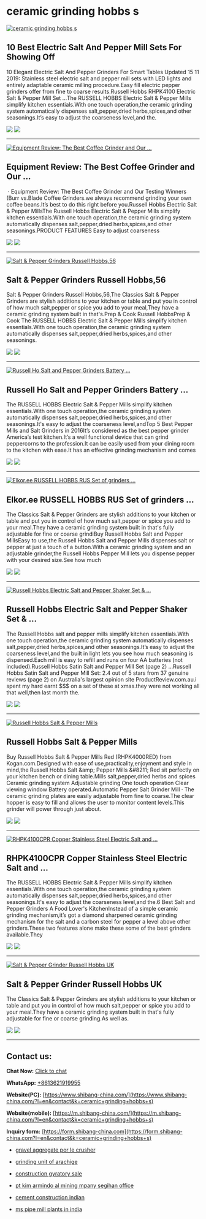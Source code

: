 # ceramic grinding hobbs s

<a href="https://swt.shibang-china.com/?l=en&img&k=ceramic+grinding+hobbs+s" target="_blank">![ceramic grinding hobbs s](http://static.shibang-china.com/all-800x300/556.jpg)</a>

## 10 Best Electric Salt And Pepper Mill Sets For Showing Off
10 Elegant Electric Salt And Pepper Grinders For Smart Tables Updated 15 11 2019: Stainless steel electric salt and pepper mill sets with LED lights and entirely adaptable ceramic milling procedure.Easy fill electric pepper grinders offer from fine to coarse results.Russell Hobbs RHPK4100 Electric Salt &amp; Pepper Mill Set …The RUSSELL HOBBS Electric Salt &amp; Pepper Mills simplify kitchen essentials.With one touch operation,the ceramic grinding system automatically dispenses salt,pepper,dried herbs,spices,and other seasonings.It’s easy to adjust the coarseness level,and the.


<a href="https://whatsapp.shibangsoft.com/WhatsApp.php" target="_blank" title="WhatsApp">![](http://static.shibang-china.com/icon/whatsapp.png)</a> <a href="https://swt.shibang-china.com/?l=en&icon&k=ceramic+grinding+hobbs+s" target="_blank">![](http://static.shibang-china.com/icon/chat-en.png)</a>

---

<a href="https://swt.shibang-china.com/?l=en&img&k=ceramic+grinding+hobbs+s" target="_blank">![Equipment Review: The Best Coffee Grinder and Our …](http://static.shibang-china.com/all-800x300/1341.jpg)</a>

## Equipment Review: The Best Coffee Grinder and Our …
&nbsp;&#0183;&#32;Equipment Review: The Best Coffee Grinder and Our Testing Winners (Burr vs.Blade Coffee Grinders.we always recommend grinding your own coffee beans.It’s best to do this right before you.Russell Hobbs Electric Salt &amp; Pepper MillsThe Russell Hobbs Electric Salt &amp; Pepper Mills simplify kitchen essentials.With one touch operation,the ceramic grinding system automatically dispenses salt,pepper,dried herbs,spices,and other seasonings.PRODUCT FEATURES Easy to adjust coarseness


<a href="https://whatsapp.shibangsoft.com/WhatsApp.php" target="_blank" title="WhatsApp">![](http://static.shibang-china.com/icon/whatsapp.png)</a> <a href="https://swt.shibang-china.com/?l=en&icon&k=ceramic+grinding+hobbs+s" target="_blank">![](http://static.shibang-china.com/icon/chat-en.png)</a>

---

<a href="https://swt.shibang-china.com/?l=en&img&k=ceramic+grinding+hobbs+s" target="_blank">![Salt &amp; Pepper Grinders Russell Hobbs,56](http://static.shibang-china.com/all-800x300/182.jpg)</a>

## Salt &amp; Pepper Grinders Russell Hobbs,56
Salt &amp; Pepper Grinders Russell Hobbs,56,The Classics Salt &amp; Pepper Grinders are stylish additions to your kitchen or table and put you in control of how much salt,pepper or spice you add to your meal,They have a ceramic grinding system built in that's.Prep &amp; Cook Russell HobbsPrep &amp; Cook The RUSSELL HOBBS Electric Salt &amp; Pepper Mills simplify kitchen essentials.With one touch operation,the ceramic grinding system automatically dispenses salt,pepper,dried herbs,spices,and other seasonings.


<a href="https://whatsapp.shibangsoft.com/WhatsApp.php" target="_blank" title="WhatsApp">![](http://static.shibang-china.com/icon/whatsapp.png)</a> <a href="https://swt.shibang-china.com/?l=en&icon&k=ceramic+grinding+hobbs+s" target="_blank">![](http://static.shibang-china.com/icon/chat-en.png)</a>

---

<a href="https://swt.shibang-china.com/?l=en&img&k=ceramic+grinding+hobbs+s" target="_blank">![Russell Ho Salt and Pepper Grinders Battery …](http://static.shibang-china.com/all-800x300/1156.jpg)</a>

## Russell Ho Salt and Pepper Grinders Battery …
The RUSSELL HOBBS Electric Salt &amp; Pepper Mills simplify kitchen essentials.With one touch operation,the ceramic grinding system automatically dispenses salt,pepper,dried herbs,spices,and other seasonings.It's easy to adjust the coarseness level,andTop 5 Best Pepper Mills and Salt Grinders in 2016It’s considered as the best pepper grinder America’s test kitchen.It’s a well functional device that can grind peppercorns to the profession.It can be easily used from your dining room to the kitchen with ease.It has an effective grinding mechanism and comes


<a href="https://whatsapp.shibangsoft.com/WhatsApp.php" target="_blank" title="WhatsApp">![](http://static.shibang-china.com/icon/whatsapp.png)</a> <a href="https://swt.shibang-china.com/?l=en&icon&k=ceramic+grinding+hobbs+s" target="_blank">![](http://static.shibang-china.com/icon/chat-en.png)</a>

---

<a href="https://swt.shibang-china.com/?l=en&img&k=ceramic+grinding+hobbs+s" target="_blank">![Elkor.ee RUSSELL HOBBS RUS Set of grinders …](http://static.shibang-china.com/all-800x300/18.jpg)</a>

## Elkor.ee RUSSELL HOBBS RUS Set of grinders …
The Classics Salt &amp; Pepper Grinders are stylish additions to your kitchen or table and put you in control of how much salt,pepper or spice you add to your meal.They have a ceramic grinding system built in that's fully adjustable for fine or coarse grindiBuy Russell Hobbs Salt and Pepper MillsEasy to use,the Russell Hobbs Salt and Pepper Mills dispenses salt or pepper at just a touch of a button.With a ceramic grinding system and an adjustable grinder,the Russell Hobbs Pepper Mill lets you dispense pepper with your desired size.See how much


<a href="https://whatsapp.shibangsoft.com/WhatsApp.php" target="_blank" title="WhatsApp">![](http://static.shibang-china.com/icon/whatsapp.png)</a> <a href="https://swt.shibang-china.com/?l=en&icon&k=ceramic+grinding+hobbs+s" target="_blank">![](http://static.shibang-china.com/icon/chat-en.png)</a>

---

<a href="https://swt.shibang-china.com/?l=en&img&k=ceramic+grinding+hobbs+s" target="_blank">![Russell Hobbs Electric Salt and Pepper Shaker Set &amp; …](http://static.shibang-china.com/all-800x300/253.jpg)</a>

## Russell Hobbs Electric Salt and Pepper Shaker Set &amp; …
The Russell Hobbs salt and pepper mills simplify kitchen essentials.With one touch operation,the ceramic grinding system automatically dispenses salt,pepper,dried herbs,spices,and other seasonings.It’s easy to adjust the coarseness level,and the built in light lets you see how much seasoning is dispensed.Each mill is easy to refill and runs on four AA batteries (not included).Russell Hobbs Satin Salt and Pepper Mill Set (page 2) …Russell Hobbs Satin Salt and Pepper Mill Set: 2.4 out of 5 stars from 37 genuine reviews (page 2) on Australia's largest opinion site ProductReview.com.au.i spent my hard earnt $$$ on a set of these at xmas.they were not working all that well,then last month the.


<a href="https://whatsapp.shibangsoft.com/WhatsApp.php" target="_blank" title="WhatsApp">![](http://static.shibang-china.com/icon/whatsapp.png)</a> <a href="https://swt.shibang-china.com/?l=en&icon&k=ceramic+grinding+hobbs+s" target="_blank">![](http://static.shibang-china.com/icon/chat-en.png)</a>

---

<a href="https://swt.shibang-china.com/?l=en&img&k=ceramic+grinding+hobbs+s" target="_blank">![Russell Hobbs Salt &amp; Pepper Mills](http://static.shibang-china.com/all-800x300/139.jpg)</a>

## Russell Hobbs Salt &amp; Pepper Mills
Buy Russell Hobbs Salt &amp; Pepper Mills Red (RHPK4000RED) from Kogan.com.Designed with ease of use,practicality,enjoyment and style in mind,the Russell Hobbs Salt &amp;amp; Pepper Mills &amp;#8211; Red sit perfectly on your kitchen bench or dining table.Mills salt,pepper,dried herbs and spices Ceramic grinding system Adjustable grinding One touch operation Clear viewing window Battery operated.Automatic Pepper Salt Grinder Mill&nbsp;&#0183;&#32;The ceramic grinding plates are easily adjustable from fine to coarse.The clear hopper is easy to fill and allows the user to monitor content levels.This grinder will power through just about.


<a href="https://whatsapp.shibangsoft.com/WhatsApp.php" target="_blank" title="WhatsApp">![](http://static.shibang-china.com/icon/whatsapp.png)</a> <a href="https://swt.shibang-china.com/?l=en&icon&k=ceramic+grinding+hobbs+s" target="_blank">![](http://static.shibang-china.com/icon/chat-en.png)</a>

---

<a href="https://swt.shibang-china.com/?l=en&img&k=ceramic+grinding+hobbs+s" target="_blank">![RHPK4100CPR Copper Stainless Steel Electric Salt and …](http://static.shibang-china.com/all-800x300/997.jpg)</a>

## RHPK4100CPR Copper Stainless Steel Electric Salt and …
The RUSSELL HOBBS Electric Salt &amp; Pepper Mills simplify kitchen essentials.With one touch operation,the ceramic grinding system automatically dispenses salt,pepper,dried herbs,spices,and other seasonings.It's easy to adjust the coarseness level,and the.6 Best Salt and Pepper Grinders A Food Lover's KitchenInstead of a simple ceramic grinding mechanism,it’s got a diamond sharpened ceramic grinding mechanism for the salt and a carbon steel for pepper a level above other grinders.These two features alone make these some of the best grinders available.They


<a href="https://whatsapp.shibangsoft.com/WhatsApp.php" target="_blank" title="WhatsApp">![](http://static.shibang-china.com/icon/whatsapp.png)</a> <a href="https://swt.shibang-china.com/?l=en&icon&k=ceramic+grinding+hobbs+s" target="_blank">![](http://static.shibang-china.com/icon/chat-en.png)</a>

---

<a href="https://swt.shibang-china.com/?l=en&img&k=ceramic+grinding+hobbs+s" target="_blank">![Salt &amp; Pepper Grinder Russell Hobbs UK](http://static.shibang-china.com/all-800x300/10.jpg)</a>

## Salt &amp; Pepper Grinder Russell Hobbs UK
The Classics Salt &amp; Pepper Grinders are stylish additions to your kitchen or table and put you in control of how much salt,pepper or spice you add to your meal.They have a ceramic grinding system built in that's fully adjustable for fine or coarse grinding.As well as.

<a href="https://whatsapp.shibangsoft.com/WhatsApp.php" target="_blank" title="WhatsApp">![](http://static.shibang-china.com/icon/whatsapp.png)</a> <a href="https://swt.shibang-china.com/?l=en&icon&k=ceramic+grinding+hobbs+s" target="_blank">![](http://static.shibang-china.com/icon/chat-en.png)</a>

---
## Contact us:

**Chat Now:** [Click to chat](https://swt.shibang-china.com?l=en&contact&k=ceramic+grinding+hobbs+s)

**WhatsApp:**  [+8613621919955](https://whatsapp.shibangsoft.com/WhatsApp.php)

**Website(PC):** [https://www.shibang-china.com/](https://www.shibang-china.com/?l=en&contact&k=ceramic+grinding+hobbs+s)

**Website(mobile):** [https://m.shibang-china.com/](https://m.shibang-china.com/?l=en&contact&k=ceramic+grinding+hobbs+s)

**Inquiry form:** [https://form.shibang-china.com](https://form.shibang-china.com?l=en&contact&k=ceramic+grinding+hobbs+s)

* [gravel aggregate por le crusher](../135/gravel%20aggregate%20por%20le%20crusher.md)

* [grinding unit of arachige](../131/grinding%20unit%20of%20arachige.md)

* [construction gyratory sale](../126/construction%20gyratory%20sale.md)

* [pt kim armindo al mining mpany segihan office](../133/pt%20kim%20armindo%20al%20mining%20mpany%20segihan%20office.md)

* [cement construction indian](../126/cement%20construction%20indian.md)

* [ms pipe mill plants in india](../130/ms%20pipe%20mill%20plants%20in%20india.md)